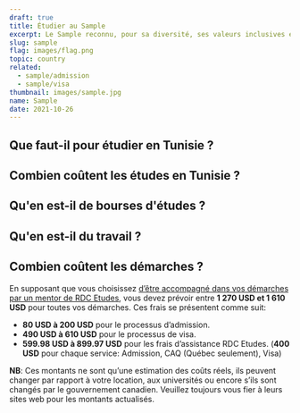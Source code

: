 ```yaml
---
draft: true
title: Étudier au Sample
excerpt: Le Sample reconnu, pour sa diversité, ses valeurs inclusives et sa qualité de vie élevée, est considéré à l’international comme un de meilleurs pays au monde où vivre et étudier. Etudier au Sample constitue non seulement un énorme privilège mais aussi une opportunité à saisir avec grand coeur.
slug: sample
flag: images/flag.png
topic: country
related:
  - sample/admission
  - sample/visa
thumbnail: images/sample.jpg
name: Sample
date: 2021-10-26
---
```

## Que faut-il pour étudier en Tunisie ?

## Combien coûtent les études en Tunisie ?

## Qu'en est-il de bourses d'études ?

## Qu'en est-il du travail ?

## Combien coûtent les démarches ?

En supposant que vous choisissez [d’être accompagné dans vos démarches par un mentor de RDC Etudes](/accompagnement), vous devez prévoir entre **1 270 USD et 1 610 USD** pour toutes vos démarches.
Ces frais se présentent comme suit:

- **80 USD à 200 USD** pour le processus d’admission.
- **490 USD à 610 USD** pour le processus de visa.
- **599.98 USD à 899.97 USD** pour les frais d’assistance RDC Etudes. (**400 USD** pour chaque service: Admission, CAQ (Québec seulement), Visa)

**NB**: Ces montants ne sont qu’une estimation des coûts réels, ils peuvent changer par rapport à votre location, aux universités ou encore s’ils sont changés par le gouvernement canadien. Veuillez toujours vous fier à leurs sites web pour les montants actualisés.